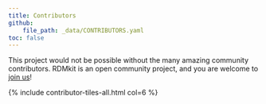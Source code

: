 ```yaml
---
title: Contributors
github: 
    file_path: _data/CONTRIBUTORS.yaml
toc: false
---
```


This project would not be possible without the many amazing community contributors. RDMkit is an open community project, and you are welcome to [join us](how_to_contribute)!

{% include contributor-tiles-all.html col=6 %}
